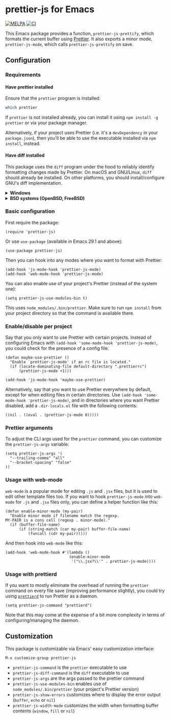 # prettier-js for Emacs

[![MELPA](http://melpa.org/packages/prettier-js-badge.svg)](http://melpa.org/#/prettier-js) [![CI](https://github.com/prettier/prettier-emacs/actions/workflows/test.yml/badge.svg)](https://github.com/prettier/prettier-emacs/actions/workflows/test.yml)

This Emacs package provides a function, `prettier-js-prettify`, which formats the current buffer using [Prettier](https://github.com/prettier/prettier). It also exports a minor mode, `prettier-js-mode`, which calls `prettier-js-prettify` on save.

## Configuration

### Requirements

#### Have prettier installed

Ensure that the `prettier` program is installed:

```bash
which prettier
```

If `prettier` is not installed already, you can install it using `npm install -g prettier` or via your package manager.

Alternatively, if your project uses Prettier (i.e. it's a `devDependency` in your `package.json`), then you'll be able to use the executable installed via `npm install`, instead.

#### Have diff installed

This package uses the `diff` program under the hood to reliably identify formatting changes made by Prettier.  On macOS and GNU/Linux, `diff` should already be installed.  On other platforms, you should install/configure GNU's diff implementation.

<details><summary><b>Windows</b></summary>

  On Windows, install via [Chocolatey](https://chocolatey.org/):

  1. Follow the Chocolatey install instructions: https://chocolatey.org/install
  2. Open an Admin PowerShell session
  3. Install the `diff` program: `choco install diffutils`

  Also, make sure that the correct version of `diff` is accessible from your system path; sometimes, multiple conflicting `diff` executables may be installed.
</details>

<details><summary><b>BSD systems (OpenBSD, FreeBSD)</b></summary>

  On BSD systems (like OpenBSD, FreeBSD), the default `diff` program may not support some GNU diff features that this package requires, such as `--strip-trailing-cr`. To resolve this:

  1. Install GNU diff (often called `gdiff` or `gnudiff`):
     - On OpenBSD: `pkg_add gdiff`
     - On FreeBSD: `pkg install diffutils`
  2. Configure this package to use the GNU diff implementation:
     ```elisp
     (setq prettier-js-diff-command "gdiff")
     ```
     (Use the appropriate command name for your system, which might be `gdiff`, `gnudiff`, or `gd`)
</details>

### Basic configuration

First require the package:

```elisp
(require 'prettier-js)
```

Or use `use-package` (available in Emacs 29.1 and above):

```elisp
(use-package prettier-js)
```

Then you can hook into any modes where you want to format with Prettier:

```elisp
(add-hook 'js-mode-hook 'prettier-js-mode)
(add-hook 'web-mode-hook 'prettier-js-mode)
```

You can also enable use of your project's Prettier (instead of the system one):

```elisp
(setq prettier-js-use-modules-bin t)
```

This uses `node_modules/.bin/prettier`. Make sure to run `npm install` from your project directory so that the command is available there.

### Enable/disable per project

Say that you only want to use Prettier with certain projects. Instead of configuring Emacs with `(add-hook 'some-mode-hook 'prettier-js-mode)`, you could check for the presence of a config file:

```elisp
(defun maybe-use-prettier ()
  "Enable `prettier-js-mode' if an rc file is located."
  (if (locate-dominating-file default-directory ".prettierrc")
      (prettier-js-mode +1)))

(add-hook 'js-mode-hook 'maybe-use-prettier)
```

Alternatively, say that you want to use Prettier everywhere by default, except for when editing files in certain directories. Use `(add-hook 'some-mode-hook 'prettier-js-mode)`, and in directories where you want Prettier disabled, add a `.dir-locals.el` file with the following contents:

```elisp
((nil . ((eval . (prettier-js-mode 0)))))
```

### Prettier arguments

To adjust the CLI args used for the `prettier` command, you can customize the `prettier-js-args` variable:

```elisp
(setq prettier-js-args '(
  "--trailing-comma" "all"
  "--bracket-spacing" "false"
))
```

### Usage with web-mode

`web-mode` is a popular mode for editing `.js` and `.jsx` files, but it is used to edit other template files too. If you want to hook `prettier-js-mode` into `web-mode` for `.js` and `.jsx` files only, you can define a helper function like this:

```elisp
(defun enable-minor-mode (my-pair)
  "Enable minor mode if filename match the regexp.
MY-PAIR is a cons cell (regexp . minor-mode)."
  (if (buffer-file-name)
      (if (string-match (car my-pair) buffer-file-name)
          (funcall (cdr my-pair)))))
```

And then hook into `web-mode` like this:

```elisp
(add-hook 'web-mode-hook #'(lambda ()
                            (enable-minor-mode
                             '("\\.jsx?\\'" . prettier-js-mode))))
```

### Usage with prettierd

If you want to mostly eliminate the overhead of running the `prettier` command on every file save (improving performance slightly), you could try using [`prettierd`](https://github.com/fsouza/prettierd) to run Prettier as a daemon.

```elisp
(setq prettier-js-command "prettierd")
```

Note that this may come at the expense of a bit more complexity in terms of configuring/managing the daemon.

## Customization

This package is customizable via Emacs' easy customization interface:

```
M-x customize-group prettier-js
```

* `prettier-js-command` is the `prettier` executable to use
* `prettier-js-diff-command` is the `diff` executable to use
* `prettier-js-args` are the args passed to the prettier command
* `prettier-js-use-modules-bin` enables use of `node_modules/.bin/prettier` (your project's Prettier version)
* `prettier-js-show-errors` customizes where to display the error output (`buffer`, `echo` or `nil`)
* `prettier-js-width-mode` customizes the width when formatting buffer contents (`window`, `fill` or `nil`)
